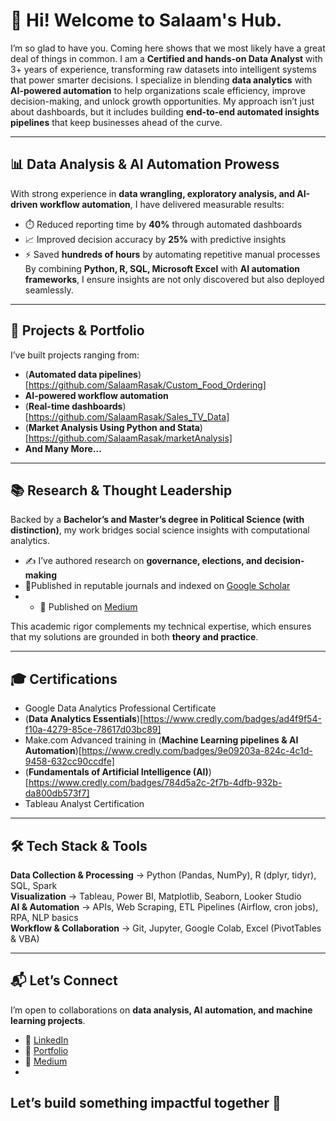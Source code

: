 # 👋 Hi! Welcome to Salaam's Hub.

I’m so glad to have you. Coming here shows that we most likely have a great deal of things in common. I am a **Certified and hands-on Data Analyst** with 3+ years of experience, transforming raw datasets into intelligent systems that power smarter decisions. I specialize in blending **data analytics** with **AI-powered automation** to help organizations scale efficiency, improve decision-making, and unlock growth opportunities. My approach isn’t just about dashboards, but it includes building **end-to-end automated insights pipelines** that keep businesses ahead of the curve.  

---

## 📊 Data Analysis & AI Automation Prowess  
With strong experience in **data wrangling, exploratory analysis, and AI-driven workflow automation**, I have delivered measurable results:  
- ⏱️ Reduced reporting time by **40%** through automated dashboards  
- 📈 Improved decision accuracy by **25%** with predictive insights  
- ⚡ Saved **hundreds of hours** by automating repetitive manual processes  
By combining **Python, R, SQL, Microsoft Excel** with **AI automation frameworks**, I ensure insights are not only discovered but also deployed seamlessly.  

---
## 🚀 Projects & Portfolio  
I’ve built projects ranging from:  
- (**Automated data pipelines**)[https://github.com/SalaamRasak/Custom_Food_Ordering]   
- **AI-powered workflow automation**
- (**Real-time dashboards**)[https://github.com/SalaamRasak/Sales_TV_Data]
- (**Market Analysis Using Python and Stata**)[https://github.com/SalaamRasak/marketAnalysis]
- **And Many More...**

---

## 📚 Research & Thought Leadership  
Backed by a **Bachelor’s and Master’s degree in Political Science (with distinction)**, my work bridges social science insights with computational analytics.  
- ✍️ I’ve authored research on **governance, elections, and decision-making**  
- 🔎Published in reputable journals and indexed on [Google Scholar](https://scholar.google.com/citations?user=dqkKM6wAAAAJ&hl=en)
- - 📰 Published on [Medium](https://medium.com/@rasaksalaamo)  

This academic rigor complements my technical expertise, which ensures that my solutions are grounded in both **theory and practice**.  

---
## 🎓 Certifications  
- Google Data Analytics Professional Certificate
- (**Data Analytics Essentials**)[https://www.credly.com/badges/ad4f9f54-f10a-4279-85ce-78617d03bc89]  
- Make.com Advanced training in (**Machine Learning pipelines & AI Automation**)[https://www.credly.com/badges/9e09203a-824c-4c1d-9458-632cc90ccdfe]  
- (**Fundamentals of Artificial Intelligence (AI)**)[https://www.credly.com/badges/784d5a2c-2f7b-4dfb-932b-da800db573f7]
- Tableau Analyst Certification  

---
## 🛠️ Tech Stack & Tools  
**Data Collection & Processing** → Python (Pandas, NumPy), R (dplyr, tidyr), SQL, Spark  
**Visualization** → Tableau, Power BI, Matplotlib, Seaborn, Looker Studio  
**AI & Automation** → APIs, Web Scraping, ETL Pipelines (Airflow, cron jobs), RPA, NLP basics  
**Workflow & Collaboration** → Git, Jupyter, Google Colab, Excel (PivotTables & VBA)  

---

## 📬 Let’s Connect  
I’m open to collaborations on **data analysis, AI automation, and machine learning projects**.  
- 💼 [LinkedIn](#)  
- 📂 [Portfolio](#)  
- 📰 [Medium](#)
- 
Let’s build something impactful together 🚀  
---
